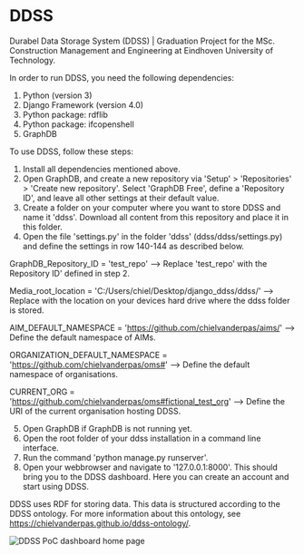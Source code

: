# DDSS
Durabel Data Storage System (DDSS) | Graduation Project for the MSc. Construction Management and Engineering at Eindhoven University of Technology.

In order to run DDSS, you need the following dependencies:

1) Python (version 3)
2) Django Framework (version 4.0)
3) Python package: rdflib
4) Python package: ifcopenshell
5) GraphDB

To use DDSS, follow these steps:

1) Install all dependencies mentioned above.
2) Open GraphDB, and create a new repository via 'Setup' > 'Repositories' > 'Create new repository'. Select 'GraphDB Free', define a 'Repository ID', and leave all other settings at their default value.
3) Create a folder on your computer where you want to store DDSS and name it 'ddss'. Download all content from this repository and place it in this folder.
4) Open the file 'settings.py' in the folder 'ddss' (ddss/ddss/settings.py) and define the settings in row 140-144 as described below.

  GraphDB_Repository_ID = 'test_repo'
  --> Replace 'test_repo' with the Repository ID' defined in step 2.

  Media_root_location = 'C:/Users/chiel/Desktop/django_ddss/ddss/'
  --> Replace with the location on your devices hard drive where the ddss folder is stored.

  AIM_DEFAULT_NAMESPACE = 'https://github.com/chielvanderpas/aims/'
  --> Define the default namespace of AIMs.

  ORGANIZATION_DEFAULT_NAMESPACE = 'https://github.com/chielvanderpas/oms#'
  --> Define the default namespace of organisations.

  CURRENT_ORG = 'https://github.com/chielvanderpas/oms#fictional_test_org'
  --> Define the URI of the current organisation hosting DDSS.

5) Open GraphDB if GraphDB is not running yet. 
6) Open the root folder of your ddss installation in a command line interface.
7) Run the command 'python manage.py runserver'.
8) Open your webbrowser and navigate to '127.0.0.1:8000'. This should bring you to the DDSS dashboard. Here you can create an account and start using DDSS.

DDSS uses RDF for storing data. This data is structured according to the DDSS ontology. For more information about this ontology, see https://chielvanderpas.github.io/ddss-ontology/.

![DDSS PoC dashboard home page](https://user-images.githubusercontent.com/94625420/191916879-df5af4c5-f085-482f-b5c7-089b02f87bc6.png)
